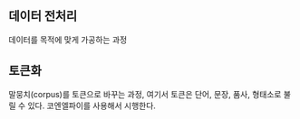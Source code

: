 ## 데이터 전처리

데이터를 목적에 맞게 가공하는 과정



## 토큰화

말뭉치(corpus)를 토큰으로 바꾸는 과정, 여기서 토큰은 단어, 문장, 품사, 형태소로 불릴 수 있다. 코엔엘파이를 사용해서 시행한다.